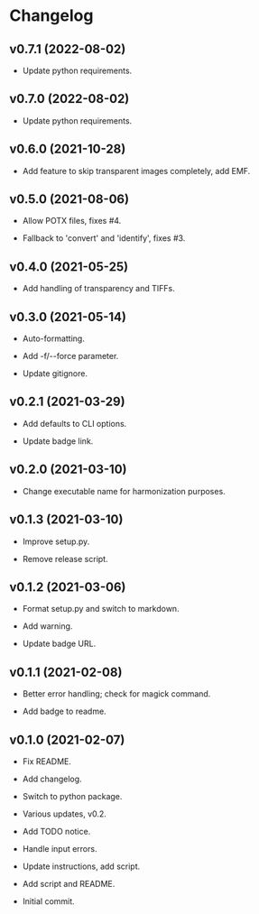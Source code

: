 # Changelog


## v0.7.1 (2022-08-02)

* Update python requirements.


## v0.7.0 (2022-08-02)

* Update python requirements.


## v0.6.0 (2021-10-28)

* Add feature to skip transparent images completely, add EMF.


## v0.5.0 (2021-08-06)

* Allow POTX files, fixes #4.

* Fallback to 'convert' and 'identify', fixes #3.


## v0.4.0 (2021-05-25)

* Add handling of transparency and TIFFs.


## v0.3.0 (2021-05-14)

* Auto-formatting.

* Add -f/--force parameter.

* Update gitignore.


## v0.2.1 (2021-03-29)

* Add defaults to CLI options.

* Update badge link.


## v0.2.0 (2021-03-10)

* Change executable name for harmonization purposes.


## v0.1.3 (2021-03-10)

* Improve setup.py.

* Remove release script.


## v0.1.2 (2021-03-06)

* Format setup.py and switch to markdown.

* Add warning.

* Update badge URL.


## v0.1.1 (2021-02-08)

* Better error handling; check for magick command.

* Add badge to readme.


## v0.1.0 (2021-02-07)

* Fix README.

* Add changelog.

* Switch to python package.

* Various updates, v0.2.

* Add TODO notice.

* Handle input errors.

* Update instructions, add script.

* Add script and README.

* Initial commit.


